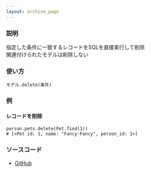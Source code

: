 ```yaml
---
layout: archive_page
---
```

### 説明
指定した条件に一致するレコードをSQLを直接実行して削除  
関連付けられたモデルは削除しない

### 使い方
    モデル.delete(条件)

### 例
#### レコードを削除
    person.pets.delete(Pet.find(1))
    # [<Pet id: 1, name: "Fancy-Fancy", person_id: 1>]

### ソースコード
* [GitHub](https://github.com/rails/rails/blob/ac30e389ecfa0e26e3d44c1eda8488ddf63b3ecc/activerecord/lib/active_record/associations/collection_proxy.rb#L620)